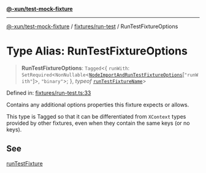 [**@-xun/test-mock-fixture**](../../../README.md)

***

[@-xun/test-mock-fixture](../../../README.md) / [fixtures/run-test](../README.md) / RunTestFixtureOptions

# Type Alias: RunTestFixtureOptions

> **RunTestFixtureOptions**: `Tagged`\<\{ `runWith`: `SetRequired`\<`NonNullable`\<[`NodeImportAndRunTestFixtureOptions`](../../node-import-and-run-test/type-aliases/NodeImportAndRunTestFixtureOptions.md)\[`"runWith"`\]\>, `"binary"`\>; \}, *typeof* [`runTestFixtureName`](../variables/runTestFixtureName.md)\>

Defined in: [fixtures/run-test.ts:33](https://github.com/Xunnamius/test-utils/blob/4d9800c324b9a83f9e55d66c6e4ccd83762bef71/packages/test-mock-fixture/src/fixtures/run-test.ts#L33)

Contains any additional options properties this fixture expects or allows.

This type is Tagged so that it can be differentiated from `XContext`
types provided by other fixtures, even when they contain the same keys (or no
keys).

## See

[runTestFixture](../functions/runTestFixture.md)
